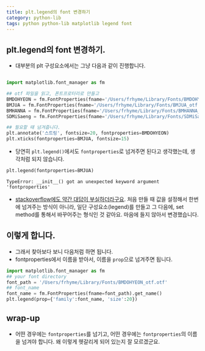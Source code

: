 ```yaml
---
title: plt.legend의 font 변경하기 
category: python-lib
tags: python python-lib matplotlib legend font 
---
```


## plt.legend의 font 변경하기.

- 대부분의 plt 구성요소에서는 그냥 다음과 같이 진행합니다.

```python

import matplotlib.font_manager as fm

## otf 파일을 읽고, 폰트프로터리로 만들고 
BMDOHYEON = fm.FontProperties(fname='/Users/frhyme/Library/Fonts/BMDOHYEON_otf.otf')
BMJUA = fm.FontProperties(fname='/Users/frhyme/Library/Fonts/BMJUA_otf.otf')
BMHANNA = fm.FontProperties(fname='/Users/frhyme/Library/Fonts/BMHANNA_11yrs_otf.otf')
SDMiSaeng = fm.FontProperties(fname='/Users/frhyme/Library/Fonts/SDMiSaeng.ttf')

## 필요할 때 넘겨줍니다. 
plt.annotate('스트링', fontsize=20, fontproperties=BMDOHYEON)
plt.xticks(fontproperties=BMJUA, fontsize=15)

```

- 당연히 `plt.legend()`에서도 `fontproperties`로 넘겨주면 된다고 생각했는데, 생각처럼 되지 않습니다. 

```python
plt.legend(fontproperties=BMJUA)
```

```
TypeError: __init__() got an unexpected keyword argument 'fontproperties'
```

- [stackoverflow에도 약간 대답이 부실하더라구요](https://stackoverflow.com/questions/21933187/how-to-change-legend-fontname-in-matplotlib/51721142#51721142). 처음 만들 때 값을 설정해서 한번에 넘겨주는 방식이 아니라, 일단 구성요소(legend)를 만들고 그 다음에, set method를 통해서 바꾸어주는 형식인 것 같아요. 마음에 들지 않아서 변경했습니다. 

## 이렇게 합니다. 

- 그래서 찾아보다 보니 다음처럼 하면 됩니다. 
- fontproperties에서 이름을 받아서, 이름을 `prop`으로 넘겨주면 됩니다. 


```python
import matplotlib.font_manager as fm
## your font directory 
font_path = '/Users/frhyme/Library/Fonts/BMDOHYEON_otf.otf'
## font_name 
font_name = fm.FontProperties(fname=font_path).get_name()
plt.legend(prop={'family':font_name, 'size':20})
```

## wrap-up

- 어떤 경우에는 `fontproperties`를 넘기고, 어떤 경우에는 `fontproperties`의 이름을 넘겨야 합니다. 왜 이렇게 헷갈리게 되어 있는지 잘 모르겠군요. 